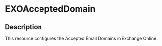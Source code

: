 # EXOAcceptedDomain

## Description

This resource configures the Accepted Email Domains in Exchange Online.
